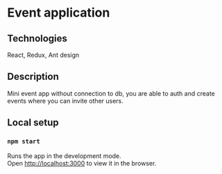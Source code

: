 # Event application

## Technologies

React, Redux, Ant design

## Description

Mini event app without connection to db, you are able to auth and create events where you can invite other users.

## Local setup

### `npm start`

Runs the app in the development mode.\
Open [http://localhost:3000](http://localhost:3000) to view it in the browser.

